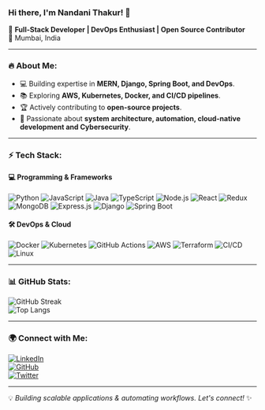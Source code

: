 ### Hi there, I'm Nandani Thakur! 👋  

🚀 **Full-Stack Developer | DevOps Enthusiast | Open Source Contributor**  
📍 Mumbai, India  

---

### 🔥 About Me:
- 💻 Building expertise in **MERN, Django, Spring Boot, and DevOps**.
- 📚 Exploring **AWS, Kubernetes, Docker, and CI/CD pipelines**.
- 🏆 Actively contributing to **open-source projects**.
- 🎯 Passionate about **system architecture, automation,  cloud-native development and Cybersecurity**.

---

### ⚡ Tech Stack:
#### 💻 **Programming & Frameworks**
![Python](https://img.shields.io/badge/-Python-3178C6?style=flat&logo=Python&logoColor=white) 
![JavaScript](https://img.shields.io/badge/-JavaScript-F7DF1E?style=flat&logo=javascript&logoColor=black) 
![Java](https://img.shields.io/badge/-Java-F7DF1E?style=flat&logo=Java&logoColor=black) 
![TypeScript](https://img.shields.io/badge/-TypeScript-3178C6?style=flat&logo=typescript&logoColor=white) 
![Node.js](https://img.shields.io/badge/-Node.js-339933?style=flat&logo=node.js&logoColor=white) 
![React](https://img.shields.io/badge/-React-61DAFB?style=flat&logo=react&logoColor=black) 
![Redux](https://img.shields.io/badge/-Redux-764ABC?style=flat&logo=redux&logoColor=white) 
![MongoDB](https://img.shields.io/badge/-MongoDB-47A248?style=flat&logo=mongodb&logoColor=white) 
![Express.js](https://img.shields.io/badge/-Express.js-000000?style=flat&logo=express&logoColor=white) 
![Django](https://img.shields.io/badge/-Django-092E20?style=flat&logo=django&logoColor=white) 
![Spring Boot](https://img.shields.io/badge/-Spring%20Boot-6DB33F?style=flat&logo=spring-boot&logoColor=white) 

#### 🛠️ **DevOps & Cloud**
![Docker](https://img.shields.io/badge/-Docker-2496ED?style=flat&logo=docker&logoColor=white) 
![Kubernetes](https://img.shields.io/badge/-Kubernetes-326CE5?style=flat&logo=kubernetes&logoColor=white) 
![GitHub Actions](https://img.shields.io/badge/-GitHub%20Actions-2088FF?style=flat&logo=github-actions&logoColor=white) 
![AWS](https://img.shields.io/badge/-AWS-FF9900?style=flat&logo=amazon-aws&logoColor=white) 
![Terraform](https://img.shields.io/badge/-Terraform-623CE4?style=flat&logo=terraform&logoColor=white) 
![CI/CD](https://img.shields.io/badge/-CI/CD-0A66C2?style=flat&logo=github&logoColor=white) 
![Linux](https://img.shields.io/badge/-Linux-FCC624?style=flat&logo=linux&logoColor=black) 

---

### 📊 GitHub Stats:
![GitHub Streak](https://github-readme-streak-stats.herokuapp.com/?user=nandani-thakur&theme=react)  
![Top Langs](https://github-readme-stats.vercel.app/api/top-langs/?username=nandani-thakur&layout=compact&theme=react)  

---

### 🌍 Connect with Me:
[![LinkedIn](https://img.shields.io/badge/-LinkedIn-0077B5?style=flat&logo=linkedin&logoColor=white)](https://www.linkedin.com/in/nandanithakur/)  
[![GitHub](https://img.shields.io/badge/-GitHub-181717?style=flat&logo=github&logoColor=white)](https://github.com/NandaniThakur)  
[![Twitter](https://img.shields.io/badge/-Twitter-1DA1F2?style=flat&logo=twitter&logoColor=white)](https://x.com/TechFixByte)  

---

💡 *Building scalable applications & automating workflows. Let's connect!* ✨
